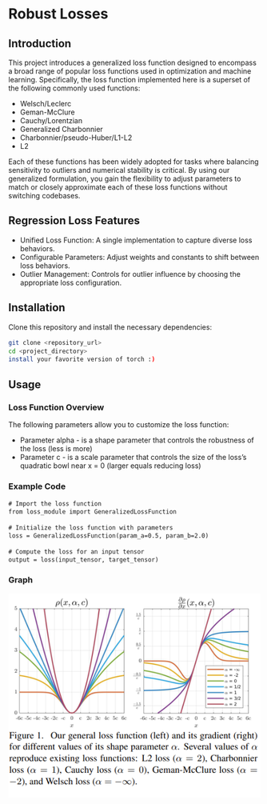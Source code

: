 # Robust Losses
<!-- Replace with the actual path to your image -->

## Introduction
This project introduces a generalized loss function designed to encompass a broad range of popular loss functions used in optimization and machine learning. Specifically, the loss function implemented here is a superset of the following commonly used functions:

- Welsch/Leclerc
- Geman-McClure
- Cauchy/Lorentzian
- Generalized Charbonnier
- Charbonnier/pseudo-Huber/L1-L2
- L2

Each of these functions has been widely adopted for tasks where balancing sensitivity to outliers and numerical stability is critical. By using our generalized formulation, you gain the flexibility to adjust parameters to match or closely approximate each of these loss functions without switching codebases.

## Regression Loss Features
- Unified Loss Function: A single implementation to capture diverse loss behaviors.
- Configurable Parameters: Adjust weights and constants to shift between loss behaviors.
- Outlier Management: Controls for outlier influence by choosing the appropriate loss configuration.

## Installation
Clone this repository and install the necessary dependencies:

```bash
git clone <repository_url>
cd <project_directory>
install your favorite version of torch :)
```
## Usage
### Loss Function Overview
The following parameters allow you to customize the loss function:

- Parameter alpha - is a shape parameter that controls the robustness of the loss (less is more)
- Parameter c - is a scale parameter that controls the size of the loss’s quadratic bowl near x = 0 (larger equals reducing loss)

### Example Code
```
# Import the loss function
from loss_module import GeneralizedLossFunction

# Initialize the loss function with parameters
loss = GeneralizedLossFunction(param_a=0.5, param_b=2.0)

# Compute the loss for an input tensor
output = loss(input_tensor, target_tensor)
```

### Graph

![Logo](assets/image.png)